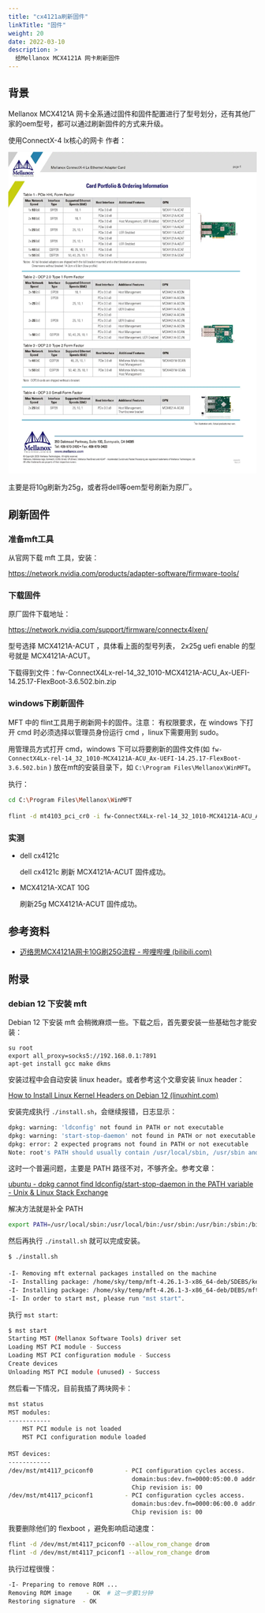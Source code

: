 ```yaml
---
title: "cx4121a刷新固件"
linkTitle: "固件"
weight: 20
date: 2022-03-10
description: >
  给Mellanox MCX4121A 网卡刷新固件
---
```




## 背景

Mellanox MCX4121A 网卡全系通过固件和固件配置进行了型号划分，还有其他厂家的oem型号，都可以通过刷新固件的方式来升级。

使用ConnectX-4 lx核心的网卡 作者：

![cx4121a](images/cx4121a.webp)

主要是将10g刷新为25g，或者将dell等oem型号刷新为原厂。

## 刷新固件

### 准备mft工具

从官网下载 mft 工具，安装：

https://network.nvidia.com/products/adapter-software/firmware-tools/ 

### 下载固件

原厂固件下载地址：

https://network.nvidia.com/support/firmware/connectx4lxen/ 

型号选择 MCX4121A-ACUT ，具体看上面的型号列表， 2x25g uefi enable 的型号就是 MCX4121A-ACUT。

下载得到文件：fw-ConnectX4Lx-rel-14_32_1010-MCX4121A-ACU_Ax-UEFI-14.25.17-FlexBoot-3.6.502.bin.zip

### windows下刷新固件

MFT 中的 flint工具用于刷新网卡的固件。注意： 有权限要求，在 windows 下打开 cmd 时必须选择以管理员身份运行 cmd ，linux下需要用到 sudo。

用管理员方式打开 cmd，windows 下可以将要刷新的固件文件(如 `fw-ConnectX4Lx-rel-14_32_1010-MCX4121A-ACU_Ax-UEFI-14.25.17-FlexBoot-3.6.502.bin` ) 放在mft的安装目录下，如 `C:\Program Files\Mellanox\WinMFT`。

执行：

```bash
cd C:\Program Files\Mellanox\WinMFT

flint -d mt4103_pci_cr0 -i fw-ConnectX4Lx-rel-14_32_1010-MCX4121A-ACU_Ax-UEFI-14.25.17-FlexBoot-3.6.502.bin -allow_psid_change burn
```

### 实测

- dell cx4121c

  dell cx4121c 刷新 MCX4121A-ACUT  固件成功。

- MCX4121A-XCAT 10G

  刷新25g MCX4121A-ACUT  固件成功。

## 参考资料

- [迈络思MCX4121A网卡10G刷25G流程 - 哔哩哔哩 (bilibili.com)](https://www.bilibili.com/read/cv26561933/)

## 附录

### debian 12 下安装 mft

Debian 12 下安装 mft 会稍微麻烦一些。下载之后，首先要安装一些基础包才能安装：

```properties
su root
export all_proxy=socks5://192.168.0.1:7891
apt-get install gcc make dkms
```

安装过程中会自动安装 linux header。或者参考这个文章安装 linux header：

[How to Install Linux Kernel Headers on Debian 12 (linuxhint.com)](https://linuxhint.com/install-linux-kernel-headers-debian-12/)

安装完成执行 `./install.sh`，会继续报错，日志显示：

```bash
dpkg: warning: 'ldconfig' not found in PATH or not executable
dpkg: warning: 'start-stop-daemon' not found in PATH or not executable
dpkg: error: 2 expected programs not found in PATH or not executable
Note: root's PATH should usually contain /usr/local/sbin, /usr/sbin and /sbin
```

这时一个普遍问题，主要是 PATH 路径不对，不够齐全。参考文章：

[ubuntu - dpkg cannot find ldconfig/start-stop-daemon in the PATH variable - Unix & Linux Stack Exchange](https://unix.stackexchange.com/questions/160019/dpkg-cannot-find-ldconfig-start-stop-daemon-in-the-path-variable)

解决方法就是补全 PATH

```bash
export PATH=/usr/local/sbin:/usr/local/bin:/usr/sbin:/usr/bin:/sbin:/bin
```

然后再执行  `./install.sh` 就可以完成安装。

```bash
$ ./install.sh 

-I- Removing mft external packages installed on the machine
-I- Installing package: /home/sky/temp/mft-4.26.1-3-x86_64-deb/SDEBS/kernel-mft-dkms_4.26.1-3_all.deb
-I- Installing package: /home/sky/temp/mft-4.26.1-3-x86_64-deb/DEBS/mft_4.26.1-3_amd64.deb
-I- In order to start mst, please run "mst start".
```

执行 `mst start`:

```bash
$ mst start
Starting MST (Mellanox Software Tools) driver set
Loading MST PCI module - Success
Loading MST PCI configuration module - Success
Create devices
Unloading MST PCI module (unused) - Success
```

然后看一下情况，目前我插了两块网卡：

```bash
mst status
MST modules:
------------
    MST PCI module is not loaded
    MST PCI configuration module loaded

MST devices:
------------
/dev/mst/mt4117_pciconf0         - PCI configuration cycles access.
                                   domain:bus:dev.fn=0000:05:00.0 addr.reg=88 data.reg=92 cr_bar.gw_offset=-1
                                   Chip revision is: 00
/dev/mst/mt4117_pciconf1         - PCI configuration cycles access.
                                   domain:bus:dev.fn=0000:06:00.0 addr.reg=88 data.reg=92 cr_bar.gw_offset=-1
                                   Chip revision is: 00
```

我要删除他们的 flexboot ，避免影响启动速度：

```bash
flint -d /dev/mst/mt4117_pciconf0 --allow_rom_change drom
flint -d /dev/mst/mt4117_pciconf1 --allow_rom_change drom
```

执行过程很慢：

```bash
-I- Preparing to remove ROM ...
Removing ROM image    - OK  # 这一步要1分钟
Restoring signature  - OK
```

